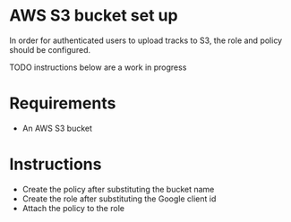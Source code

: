 AWS S3 bucket set up
====================
In order for authenticated users to upload tracks
to S3, the role and policy should be configured.

TODO instructions below are a work in progress

Requirements
============
- An AWS S3 bucket

Instructions
============
- Create the policy after substituting the bucket name
- Create the role after substituting the Google client id
- Attach the policy to the role
